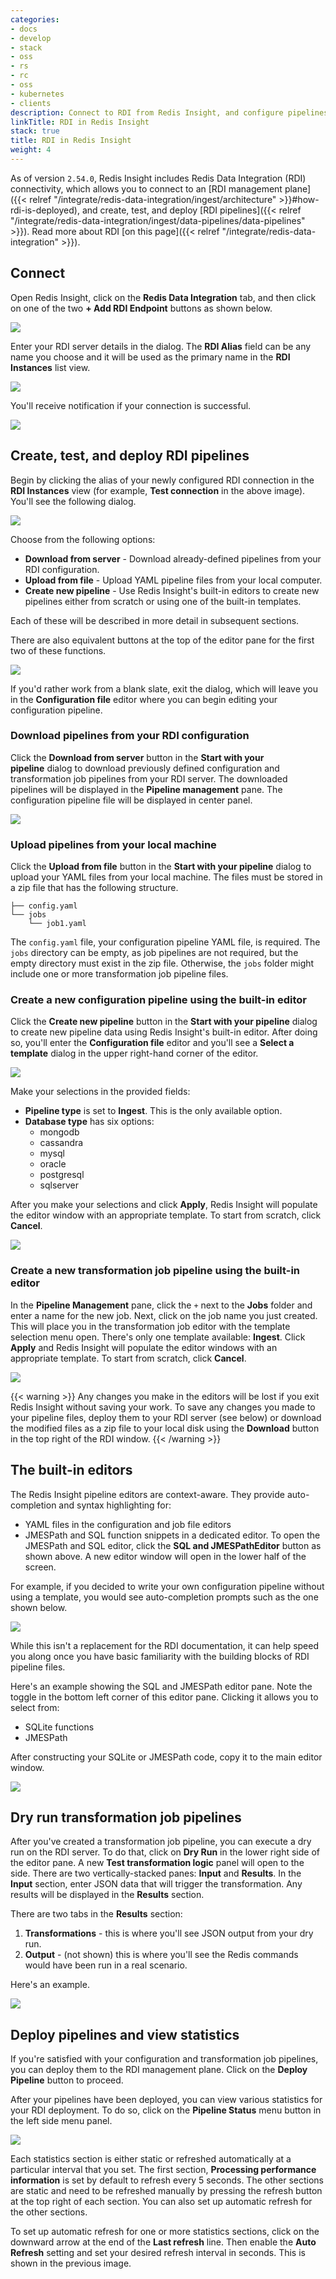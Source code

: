 ```yaml
---
categories:
- docs
- develop
- stack
- oss
- rs
- rc
- oss
- kubernetes
- clients
description: Connect to RDI from Redis Insight, and configure pipelines, and more.
linkTitle: RDI in Redis Insight
stack: true
title: RDI in Redis Insight
weight: 4
---
```


As of version `2.54.0`, Redis Insight includes Redis Data Integration (RDI) connectivity, which allows you to connect to an [RDI management plane]({{< relref "/integrate/redis-data-integration/ingest/architecture" >}}#how-rdi-is-deployed), and create, test, and deploy [RDI pipelines]({{< relref "/integrate/redis-data-integration/ingest/data-pipelines/data-pipelines" >}}). Read more about RDI [on this page]({{< relref "/integrate/redis-data-integration" >}}).

## Connect

Open Redis Insight, click on the **Redis Data Integration** tab, and then click on one of the two **+ Add RDI Endpoint** buttons as shown below.

<img src="../images/ri-rdi-add-endpoint1.png">

Enter your RDI server details in the dialog. The **RDI Alias** field can be any name you choose and it will be used as the primary name in the **RDI Instances** list view.

<img src="../images/ri-rdi-add-endpoint2.png">

You'll receive notification if your connection is successful.

<img src="../images/ri-rdi-endpoint-added.png">

## Create, test, and deploy RDI pipelines

Begin by clicking the alias of your newly configured RDI connection in the **RDI Instances** view (for example, **Test connection** in the above image). You'll see the following dialog.

<img src="../images/ri-rdi-pl-start.png">

Choose from the following options:

- **Download from server** - Download already-defined pipelines from your RDI configuration.
- **Upload from file** - Upload YAML pipeline files from your local computer.
- **Create new pipeline** - Use Redis Insight's built-in editors to create new pipelines either from scratch or using one of the built-in templates.

Each of these will be described in more detail in subsequent sections.

There are also equivalent buttons at the top of the editor pane for the first two of these functions.

<img src="../images/ri-rdi-pl-editor-minibuttons.png">

If you'd rather work from a blank slate, exit the dialog, which will leave you in the **Configuration file** editor where you can begin editing your configuration pipeline.

### Download pipelines from your RDI configuration

Click the **Download from server** button in the **Start with your pipeline** dialog to download previously defined configuration and transformation job pipelines from your RDI server. The downloaded pipelines will be displayed in the **Pipeline management** pane. The configuration pipeline file will be displayed in center panel.

<img src="../images/ri-rdi-pl-dl.png">

### Upload pipelines from your local machine

Click the **Upload from file** button in the **Start with your pipeline** dialog to upload your YAML files from your local machine. The files must be stored in a zip file that has the following structure.

```
├── config.yaml
└── jobs
    └── job1.yaml
```

The `config.yaml` file, your configuration pipeline YAML file, is required. The `jobs` directory can be empty, as job pipelines are not required, but the empty directory must exist in the zip file. Otherwise, the `jobs` folder might include one or more transformation job pipeline files.

### Create a new configuration pipeline using the built-in editor

Click the **Create new pipeline** button in the **Start with your pipeline** dialog to create new pipeline data using Redis Insight's built-in editor. After doing so, you'll enter the **Configuration file** editor and you'll see a **Select a template** dialog in the upper right-hand corner of the editor.

<img src="../images/ri-rdi-pl-editor-dlg.png">

Make your selections in the provided fields:

- **Pipeline type** is set to **Ingest**. This is the only available option.
- **Database type** has six options:
  - mongodb
  - cassandra
  - mysql
  - oracle
  - postgresql
  - sqlserver

After you make your selections and click **Apply**, Redis Insight will populate the editor window with an appropriate template. To start from scratch, click **Cancel**.

<img src="../images/ri-rdi-pl-editor-template.png">

### Create a new transformation job pipeline using the built-in editor

In the **Pipeline Management** pane, click the `+` next to the **Jobs** folder and enter a name for the new job.
Next, click on the job name you just created.
This will place you in the transformation job editor with the template selection menu open. There's only one template available: **Ingest**. Click **Apply** and Redis Insight will populate the editor windows with an appropriate template. To start from scratch, click **Cancel**.

<img src="../images/ri-rdi-job-editor-template.png">

{{< warning >}}
Any changes you make in the editors will be lost if you exit Redis Insight without saving your work. To save any changes you made to your pipeline files, deploy them to your RDI server (see below) or download the modified files as a zip file to your local disk using the **Download** button in the top right of the RDI window.
{{< /warning >}}

## The built-in editors

The Redis Insight pipeline editors are context-aware. They provide auto-completion and syntax highlighting for:

- YAML files in the configuration and job file editors
- JMESPath and SQL function snippets in a dedicated editor. To open the JMESPath and SQL editor, click the **SQL and JMESPathEditor** button as shown above. A new editor window will open in the lower half of the screen.

For example, if you decided to write your own configuration pipeline without using a template, you would see auto-completion prompts such as the one shown below.

<img src="../images/ri-rdi-pl-editor-autoc.png">

While this isn't a replacement for the RDI documentation, it can help speed you along once you have basic familiarity with the building blocks of RDI pipeline files.

Here's an example showing the SQL and JMESPath editor pane. Note the toggle in the bottom left corner of this editor pane. Clicking it allows you to select from:

- SQLite functions
- JMESPath

After constructing your SQLite or JMESPath code, copy it to the main editor window.

<img src="../images/ri-rdi-pl-editor-sql-minie.png">

## Dry run transformation job pipelines

After you've created a transformation job pipeline, you can execute a dry run on the RDI server. To do that, click on **Dry Run** in the lower right side of the editor pane. A new **Test transformation logic** panel will open to the side. There are two vertically-stacked panes: **Input** and **Results**. In the **Input** section, enter JSON data that will trigger the transformation. Any results will be displayed in the **Results** section.

There are two tabs in the **Results** section:

1. **Transformations** - this is where you'll see JSON output from your dry run.
1. **Output** - (not shown) this is where you'll see the Redis commands would have been run in a real scenario.

Here's an example.

<img src="../images/ri-rdi-pl-dryrun.png">

## Deploy pipelines and view statistics

If you're satisfied with your configuration and transformation job pipelines, you can deploy them to the RDI management plane. Click on the **Deploy Pipeline** button to proceed.

After your pipelines have been deployed, you can view various statistics for your RDI deployment. To do so, click on the **Pipeline Status** menu button in the left side menu panel.

<img src="../images/ri-rdi-stats-view.png">

Each statistics section is either static or refreshed automatically at a particular interval that you set.
The first section, **Processing performance information** is set by default to refresh every 5 seconds.
The other sections are static and need to be refreshed manually by pressing the refresh button at the top right of each section.
You can also set up automatic refresh for the other sections.

To set up automatic refresh for one or more statistics sections, click on the downward arrow at the end of the **Last refresh** line.
Then enable the **Auto Refresh** setting and set your desired refresh interval in seconds. This is shown in the previous image.
